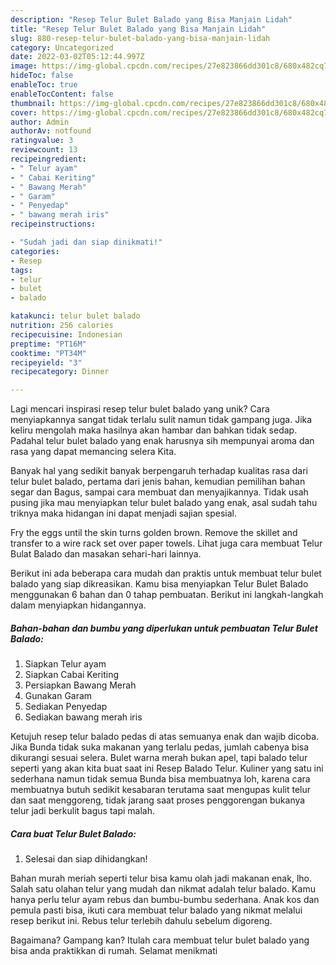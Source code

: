 ```yaml
---
description: "Resep Telur Bulet Balado yang Bisa Manjain Lidah"
title: "Resep Telur Bulet Balado yang Bisa Manjain Lidah"
slug: 880-resep-telur-bulet-balado-yang-bisa-manjain-lidah
category: Uncategorized
date: 2022-03-02T05:12:44.997Z
image: https://img-global.cpcdn.com/recipes/27e823866dd301c8/680x482cq70/telur-bulet-balado-foto-resep-utama.jpg
hideToc: false
enableToc: true
enableTocContent: false
thumbnail: https://img-global.cpcdn.com/recipes/27e823866dd301c8/680x482cq70/telur-bulet-balado-foto-resep-utama.jpg
cover: https://img-global.cpcdn.com/recipes/27e823866dd301c8/680x482cq70/telur-bulet-balado-foto-resep-utama.jpg
author: Admin
authorAv: notfound
ratingvalue: 3
reviewcount: 13
recipeingredient:
- " Telur ayam"
- " Cabai Keriting"
- " Bawang Merah"
- " Garam"
- " Penyedap"
- " bawang merah iris"
recipeinstructions:

- "Sudah jadi dan siap dinikmati!"
categories:
- Resep
tags:
- telur
- bulet
- balado

katakunci: telur bulet balado 
nutrition: 256 calories
recipecuisine: Indonesian
preptime: "PT16M"
cooktime: "PT34M"
recipeyield: "3"
recipecategory: Dinner

---
```





Lagi mencari inspirasi resep telur bulet balado yang unik? Cara menyiapkannya sangat tidak terlalu sulit namun tidak gampang juga. Jika keliru mengolah maka hasilnya akan hambar dan bahkan tidak sedap. Padahal telur bulet balado yang enak harusnya sih mempunyai aroma dan rasa yang dapat memancing selera Kita.





Banyak hal yang sedikit banyak berpengaruh terhadap kualitas rasa dari telur bulet balado, pertama dari jenis bahan, kemudian pemilihan bahan segar dan Bagus, sampai cara membuat dan menyajikannya. Tidak usah pusing jika mau menyiapkan telur bulet balado yang enak,      asal sudah tahu triknya maka hidangan ini dapat menjadi sajian spesial.














Fry the eggs until the skin turns golden brown. Remove the skillet and transfer to a wire rack set over paper towels. Lihat juga cara membuat Telur Bulat Balado dan masakan sehari-hari lainnya.






Berikut ini ada beberapa cara mudah dan praktis untuk membuat telur bulet balado yang siap dikreasikan. Kamu bisa menyiapkan Telur Bulet Balado menggunakan 6 bahan dan 0 tahap pembuatan. Berikut ini langkah-langkah dalam menyiapkan hidangannya.

<!--inarticleads1-->

##### Bahan-bahan dan bumbu yang diperlukan untuk pembuatan Telur Bulet Balado:

1. Siapkan  Telur ayam
1. Siapkan  Cabai Keriting
1. Persiapkan  Bawang Merah
1. Gunakan  Garam
1. Sediakan  Penyedap
1. Sediakan  bawang merah iris


Ketujuh resep telur balado pedas di atas semuanya enak dan wajib dicoba. Jika Bunda tidak suka makanan yang terlalu pedas, jumlah cabenya bisa dikurangi sesuai selera. Bulet warna merah bukan apel, tapi balado telur seperti yang akan kita buat saat ini Resep Balado Telur. Kuliner yang satu ini sederhana namun tidak semua Bunda bisa membuatnya loh, karena cara membuatnya butuh sedikit kesabaran terutama saat mengupas kulit telur dan saat menggoreng, tidak jarang saat proses penggorengan bukanya telur jadi berkulit bagus tapi malah. 

<!--inarticleads2-->

##### Cara buat Telur Bulet Balado:


1. Selesai dan siap dihidangkan!

Bahan murah meriah seperti telur bisa kamu olah jadi makanan enak, lho. Salah satu olahan telur yang mudah dan nikmat adalah telur balado. Kamu hanya perlu telur ayam rebus dan bumbu-bumbu sederhana. Anak kos dan pemula pasti bisa, ikuti cara membuat telur balado yang nikmat melalui resep berikut ini. Rebus telur terlebih dahulu sebelum digoreng. 

Bagaimana? Gampang kan? Itulah cara membuat telur bulet balado yang bisa anda praktikkan di rumah. Selamat menikmati
